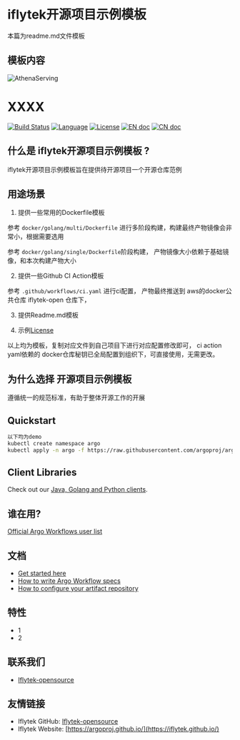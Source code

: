 # iflytek开源项目示例模板

本篇为readme.md文件模板

## 模板内容


![AthenaServing](logo.png)

# XXXX

[![Build Status](https://travis-ci.com/xfyun/AthenaServing.svg?branch=master)](https://travis-ci.com/xfyun/AthenaServing)
[![Language](https://img.shields.io/badge/Language-Go-blue.svg)](https://golang.org/)
[![License](https://img.shields.io/badge/License-Apache%202.0-blue.svg)](https://github.com/xfyun/AthenaServing/blob/master/LICENSE)
[![EN doc](https://img.shields.io/badge/document-English-blue.svg)](README_EN.md)
[![CN doc](https://img.shields.io/badge/文档-中文版-blue.svg)](README.md)

## 什么是 iflytek开源项目示例模板 ?

iflytek开源项目示例模板旨在提供待开源项目一个开源仓库范例


## 用途场景


1. 提供一些常用的Dockerfile模板

参考 `docker/golang/multi/Dockerfile` 进行多阶段构建，构建最终产物镜像会非常小，根据需要选用

参考 `docker/golang/single/Dockerfile`阶段构建， 产物镜像大小依赖于基础镜像，和本次构建产物大小

2. 提供一些Github CI Action模板

参考 `.github/workflows/ci.yaml` 进行ci配置， 产物最终推送到 aws的docker公共仓库  iflytek-open 仓库下，

3. 提供Readme.md模板

4. 示例[License](LICENSE)


以上均为模板，复制对应文件到自己项目下进行对应配置修改即可， ci action yaml依赖的 docker仓库秘钥已全局配置到组织下，可直接使用，无需更改。



## 为什么选择 开源项目示例模板

遵循统一的规范标准，有助于整体开源工作的开展


## Quickstart

```bash
以下均为demo
kubectl create namespace argo
kubectl apply -n argo -f https://raw.githubusercontent.com/argoproj/argo-workflows/master/manifests/install.yaml
```

## Client Libraries

Check out our [Java, Golang and Python clients](docs/client-libraries.md).


## 谁在用?

[Official Argo Workflows user list](USERS.md)

## 文档

* [Get started here](docs/quick-start.md)
* [How to write Argo Workflow specs](https://github.com/argoproj/argo-workflows/blob/master/examples/README.md)
* [How to configure your artifact repository](docs/configure-artifact-repository.md)

## 特性

* 1
* 2


## 联系我们

* [Iflytek-opensource](https://github.com/iflytek/community)

## 友情链接

* Iflytek GitHub:  [Iflytek-opensource](https://github.com/iflytek)
* Iflytek Website: [https://argoproj.github.io/](https://iflytek.github.io/)
